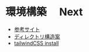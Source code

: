 # 環境構築　 Next

- [参考サイト](https://mo-gu-mo-gu.com/create-next-app-typescript/#%E8%BF%BD%E5%8A%A0%E7%92%B0%E5%A2%83%E8%A8%AD%E5%AE%9A)
- [ディレクトリ構造案](https://modest-mahavira-e86dcc.netlify.app/blog/nextjs-directory-tree/)
- [tailwindCSS install](https://tailwindcss.com/docs/guides/nextjs)
